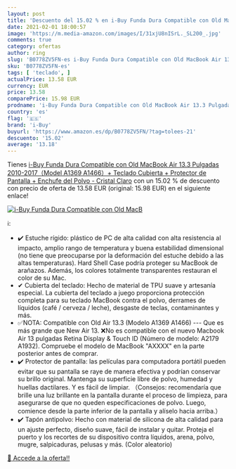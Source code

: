 ```yaml
---
layout: post
title: 'Descuento del 15.02 % en i-Buy Funda Dura Compatible con Old MacB'
date: 2021-02-01 18:00:57
image: 'https://m.media-amazon.com/images/I/31xjU8nISrL._SL200_.jpg'
comments: true
category: ofertas
author: ring
slug: 'B0778ZV5FN-es i-Buy Funda Dura Compatible con Old MacBook Air 13.3...'
sku: 'B0778ZV5FN-es'
tags: [ 'teclado', ]
actualPrice: 13.58 EUR
currency: EUR
price: 13.58
comparePrice: 15.98 EUR
prodname: 'i-Buy Funda Dura Compatible con Old MacBook Air 13.3 Pulgadas 2010-2017（Model A1369 A1466）+ Teclado Cubierta + Protector de Pantalla + Enchufe del Polvo - Cristal Claro'
country: 'es'
flag: '🇪🇸'
brand: 'i-Buy'
buyurl: 'https://www.amazon.es/dp/B0778ZV5FN/?tag=tolees-21'
descuento: '15.02'
average: '13.18'
---
```


Tienes [i-Buy Funda Dura Compatible con Old MacBook Air 13.3 Pulgadas 2010-2017（Model A1369 A1466）+ Teclado Cubierta + Protector de Pantalla + Enchufe del Polvo - Cristal Claro](https://www.amazon.es/dp/B0778ZV5FN/?tag=tolees-21) con un 15.02 % de descuento con precio de oferta de 13.58 EUR (original: 15.98 EUR) en el siguiente enlace!

[![i-Buy Funda Dura Compatible con Old MacB](https://m.media-amazon.com/images/I/31xjU8nISrL._SL200_.jpg)](https://www.amazon.es/dp/B0778ZV5FN/?tag=tolees-21)

ℹ️:

- ✔️ Estuche rígido: plástico de PC de alta calidad con alta resistencia al impacto, amplio rango de temperatura y buena estabilidad dimensional (no tiene que preocuparse por la deformación del estuche debido a las altas temperaturas). Hard Shell Case podría proteger su MacBook de arañazos. Además, los colores totalmente transparentes restauran el color de su Mac.
- ✔ Cubierta del teclado: Hecho de material de TPU suave y artesanía especial. La cubierta del teclado a juego proporciona protección completa para su teclado MacBook contra el polvo, derrames de líquidos (café / cerveza / leche), desgaste de teclas, contaminantes y más.
- ✅NOTA: Compatible con Old Air 13.3 (Modelo A1369 A1466) --- Que es más grande que New Air 13. ❌No es compatible con el nuevo Macbook Air 13 pulgadas Retina Display & Touch ID (Número de modelo: A2179 A1932). Compruebe el modelo de MacBook "AXXXX" en la parte posterior antes de comprar.
- ✔️ Protector de pantalla: las películas para computadora portátil pueden evitar que su pantalla se raye de manera efectiva y podrían conservar su brillo original. Mantenga su superficie libre de polvo, humedad y huellas dactilares. Y es fácil de limpiar. （Consejos: recomendaría que brille una luz brillante en la pantalla durante el proceso de limpieza, para asegurarse de que no queden especificaciones de polvo. Luego, comience desde la parte inferior de la pantalla y alíselo hacia arriba.）
- ✔️ Tapón antipolvo: Hecho con material de silicona de alta calidad para un ajuste perfecto, diseño suave, fácil de instalar y quitar. Proteja el puerto y los recortes de su dispositivo contra líquidos, arena, polvo, mugre, salpicaduras, pelusas y más. (Color aleatorio)

[🛒 Accede a la oferta!!](https://www.amazon.es/dp/B0778ZV5FN/?tag=tolees-21)
